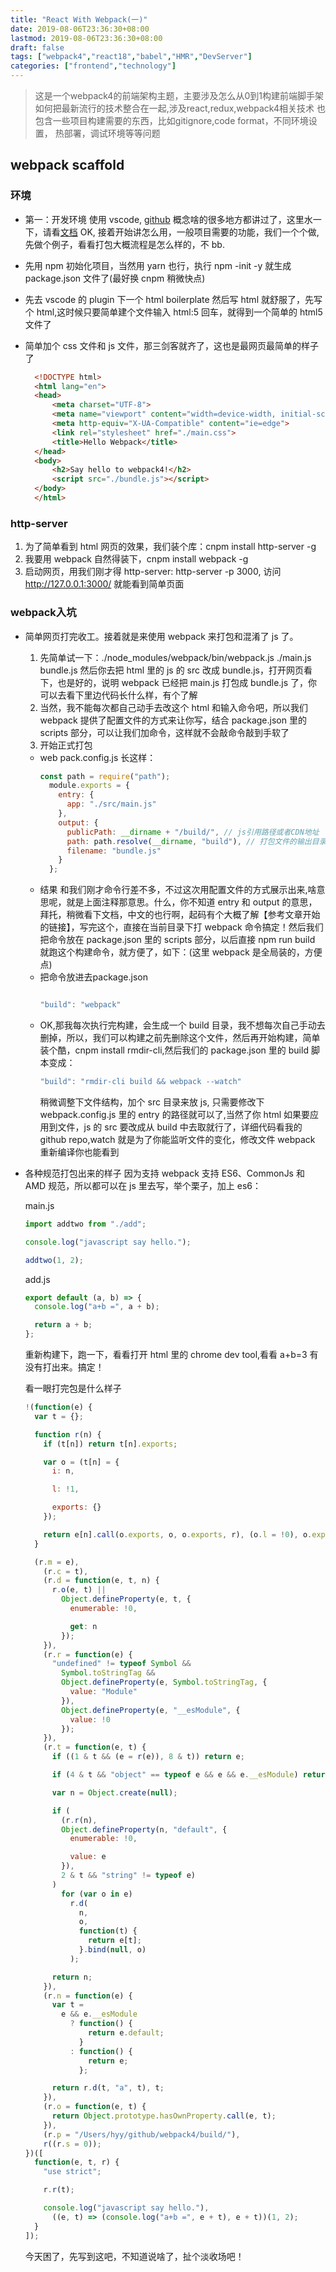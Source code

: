 ```yaml
---
title: "React With Webpack(一)"
date: 2019-08-06T23:36:30+08:00
lastmod: 2019-08-06T23:36:30+08:00
draft: false
tags: ["webpack4","react18","babel","HMR","DevServer"]
categories: ["frontend","technology"]
---
```



> 这是一个webpack4的前端架构主题，主要涉及怎么从0到1构建前端脚手架
> 如何把最新流行的技术整合在一起,涉及react,redux,webpack4相关技术
> 也包含一些项目构建需要的东西，比如gitignore,code format，不同环境设置，
> 热部署，调试环境等等问题


## webpack scaffold

### 环境

  - 第一：开发环境
  使用 vscode, [github](https://github.com/hyyfrank/react_with_webpack) 概念啥的很多地方都讲过了，这里水一下，请看[文档](https://www.webpackjs.com/concepts/) OK, 接着开始讲怎么用，一般项目需要的功能，我们一个个做,先做个例子，看看打包大概流程是怎么样的，不 bb.
  - 先用 npm 初始化项目，当然用 yarn 也行，执行 npm -init -y 就生成 package.json 文件了(最好换 cnpm 稍微快点)
  - 先去 vscode 的 plugin 下一个 html boilerplate 然后写 html 就舒服了，先写个 html,这时候只要简单建个文件输入 html:5 回车，就得到一个简单的 html5 文件了
  - 简单加个 css 文件和 js 文件，那三剑客就齐了，这也是最网页最简单的样子了

      ```html
        <!DOCTYPE html>
        <html lang="en">
        <head>
            <meta charset="UTF-8">
            <meta name="viewport" content="width=device-width, initial-scale=1.0">
            <meta http-equiv="X-UA-Compatible" content="ie=edge">
            <link rel="stylesheet" href="./main.css">
            <title>Hello Webpack</title>
        </head>
        <body>
            <h2>Say hello to webpack4!</h2>
            <script src="./bundle.js"></script>
        </body>
        </html>
      ```

### http-server
  1. 为了简单看到 html 网页的效果，我们装个库：cnpm install http-server -g
  2. 我要用 webpack 自然得装下，cnpm install webpack -g
  3. 启动网页，用我们刚才得 http-server: http-server -p 3000, 访问 http://127.0.0.1:3000/ 就能看到简单页面
   
### webpack入坑

  - 简单网页打完收工。接着就是来使用 webpack 来打包和混淆了 js 了。

    1. 先简单试一下：./node_modules/webpack/bin/webpack.js ./main.js bundle.js
    然后你去把 html 里的 js 的 src 改成 bundle.js，打开网页看下，也是好的，说明 webpack 已经把 main.js 打包成 bundle.js 了，你可以去看下里边代码长什么样，有个了解
    2. 当然，我不能每次都自己动手去改这个 html 和输入命令吧，所以我们 webpack 提供了配置文件的方式来让你写，结合 package.json 里的 scripts 部分，可以让我们加命令，这样就不会敲命令敲到手软了
    3. 开始正式打包
      - web pack.config.js 长这样：
        ```javascript
        const path = require("path");
          module.exports = {
            entry: {
              app: "./src/main.js"
            },
            output: {
              publicPath: __dirname + "/build/", // js引用路径或者CDN地址
              path: path.resolve(__dirname, "build"), // 打包文件的输出目录
              filename: "bundle.js"
            }
          };
          ```
      - 结果
        和我们刚才命令行差不多，不过这次用配置文件的方式展示出来,啥意思呢，就是上面注释那意思。什么，你不知道 entry 和 output 的意思，拜托，稍微看下文档，中文的也行啊，起码有个大概了解【参考文章开始的链接】，写完这个，直接在当前目录下打 webpack 命令搞定！然后我们把命令放在 package.json 里的 scripts 部分，以后直接 npm run build 就跑这个构建命令，就方便了，如下：(这里 webpack 是全局装的，方便点)
    - 把命令放进去package.json
      ```javascript

      "build": "webpack"

      ```
    - OK,那我每次执行完构建，会生成一个 build 目录，我不想每次自己手动去删掉，所以，我们可以构建之前先删除这个文件，然后再开始构建，简单装个酷，cnpm install rmdir-cli,然后我们的 package.json 里的 build 脚本变成：
      ```javascript
      "build": "rmdir-cli build && webpack --watch"
      ```
      稍微调整下文件结构，加个 src 目录来放 js, 只需要修改下 webpack.config.js 里的 entry 的路径就可以了,当然了你 html 如果要应用到文件，js 的 src 要改成从 build 中去取就行了，详细代码看我的 github repo,watch 就是为了你能监听文件的变化，修改文件 webpack 重新编译你也能看到
- 各种规范打包出来的样子
  因为支持 webpack 支持 ES6、CommonJs 和 AMD 规范，所以都可以在 js 里去写，举个栗子，加上 es6：

  main.js

  ```javascript
  import addtwo from "./add";

  console.log("javascript say hello.");

  addtwo(1, 2);
  ```

  add.js

  ```javascript
  export default (a, b) => {
    console.log("a+b =", a + b);

    return a + b;
  };
  ```

  重新构建下，跑一下，看看打开 html 里的 chrome dev tool,看看 a+b=3 有没有打出来。搞定！

  看一眼打完包是什么样子

  ```javascript
  !(function(e) {
    var t = {};

    function r(n) {
      if (t[n]) return t[n].exports;

      var o = (t[n] = {
        i: n,

        l: !1,

        exports: {}
      });

      return e[n].call(o.exports, o, o.exports, r), (o.l = !0), o.exports;
    }

    (r.m = e),
      (r.c = t),
      (r.d = function(e, t, n) {
        r.o(e, t) ||
          Object.defineProperty(e, t, {
            enumerable: !0,

            get: n
          });
      }),
      (r.r = function(e) {
        "undefined" != typeof Symbol &&
          Symbol.toStringTag &&
          Object.defineProperty(e, Symbol.toStringTag, {
            value: "Module"
          }),
          Object.defineProperty(e, "__esModule", {
            value: !0
          });
      }),
      (r.t = function(e, t) {
        if ((1 & t && (e = r(e)), 8 & t)) return e;

        if (4 & t && "object" == typeof e && e && e.__esModule) return e;

        var n = Object.create(null);

        if (
          (r.r(n),
          Object.defineProperty(n, "default", {
            enumerable: !0,

            value: e
          }),
          2 & t && "string" != typeof e)
        )
          for (var o in e)
            r.d(
              n,
              o,
              function(t) {
                return e[t];
              }.bind(null, o)
            );

        return n;
      }),
      (r.n = function(e) {
        var t =
          e && e.__esModule
            ? function() {
                return e.default;
              }
            : function() {
                return e;
              };

        return r.d(t, "a", t), t;
      }),
      (r.o = function(e, t) {
        return Object.prototype.hasOwnProperty.call(e, t);
      }),
      (r.p = "/Users/hyy/github/webpack4/build/"),
      r((r.s = 0));
  })([
    function(e, t, r) {
      "use strict";

      r.r(t);

      console.log("javascript say hello."),
        ((e, t) => (console.log("a+b =", e + t), e + t))(1, 2);
    }
  ]);
  ```

  今天困了，先写到这吧，不知道说啥了，扯个淡收场吧！